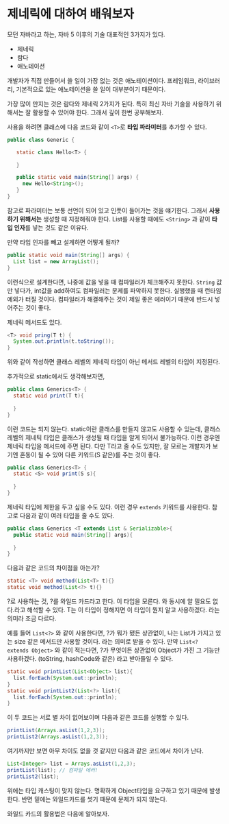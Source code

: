 # 제네릭에 대하여 배워보자



모던 자바라고 하는, 자바 5 이후의 기술 대표적인 3가지가 있다.

- 제네릭
- 람다
- 애노테이션

개발자가 직접 만들어서 쓸 일이 가장 없는 것은 애노테이션이다. 프레임워크, 라이브러리, 기본적으로 있는 애노테이션을 쓸 일이 대부분이기 때문이다.

가장 많이 만지는 것은 람다와 제네릭 2가지가 된다. 특히 최신 자바 기술을 사용하기 위해서는 잘 활용할 수 있어야 한다. 그래서 깊이 한번 공부해보자.

사용을 하려면 클래스에 다음 코드와 같이 `<T>`로 **타입 파라미터**를 추가할 수 있다.

```java
public class Generic {

   static class Hello<T> {
      
   }

   public static void main(String[] args) {
     new Hello<String>();
   }
}
```

참고로 파라미터는 보통 선언이 되어 있고 인풋이 들어가는 것을 얘기한다. 그래서 **사용하기 위해서는** 생성할 때 지정해줘야 한다. List를 사용할 때에도 `<String>` 과 같이 **타입 인자**를 넣는 것도 같은 이유다.

만약 타입 인자를 빼고 설계하면 어떻게 될까?

```java
public static void main(String[] args) {
  List list = new ArrayList();
}
```

이런식으로 설계한다면, 나중에 값을 넣을 때 컴파일러가 체크해주지 못한다. `String` 값만 넣다가, int값을 add하여도 컴파일러는 문제를 파악하지 못한다. 실행했을 때 런타임예외가 터질 것이다. 컴파일러가 해결해주는 것이 제일 좋은 에러이기 때문에 반드시 넣어주는 것이 좋다.



제네릭 메서드도 있다.

```java
<T> void pring(T t) {
  System.out.println(t.toString());
}
```

위와 같이 작성하면 클래스 레벨의 제네릭 타입이 아닌 메서드 레벨의 타입이 지정된다. 

추가적으로 static에서도 생각해보자면,

```java
public class Generics<T> {
  static void print(T t){
    
  }
}
```

이런 코드는 되지 않는다. static이란 클래스를 만들지 않고도 사용할 수 있는데, 클래스 레벨의 제네틱 타입은 클래스가 생성될 때 타입을 알게 되어서 불가능하다. 이런 경우엔 제네릭 타입을 메서드에 주면 된다. 다만 T라고 줄 수도 있지만, 잘 모르는 개발자가 보기엔 혼동이 될 수 있어 다른 키워드(S 같은)를 주는 것이 좋다.

```java
public class Generics<T> {
  static <S> void print(S s){
    
  }
}
```



제네릭 타입에 제한을 두고 싶을 수도 있다. 이런 경우 `extends` 키워드를 사용한다. 참고로 다음과 같이 여러 타입을 줄 수도 있다.

```java
public class Generics <T extends List & Serializable>{
  public static void main(String[] args){
    
  }
}
```



다음과 같은 코드의 차이점을 아는가?

```java
static <T> void method(List<T> t){}
static void method(List<?> t){}
```

?로 사용하는 것, ?를 와일드 카드라고 한다. 이 타입을 모른다. 와 동시에 알 필요도 없다.라고 해석할 수 있다. T는 이 타입이 정해지면 이 타입이 뭔지 알고 사용하겠다. 라는 의미라 조금 다르다.

예를 들어 `List<?>` 와 같이 사용한다면, ?가 뭐가 됐든 상관없이, 나는 List가 가지고 있는 size 같은 메서드만 사용할 것이다. 라는 의미로 받을 수 있다. 만약 `List<? extends Object>` 와 같이 적는다면, ?가 무엇이든 상관없이 Object가 가진 그 기능만 사용하겠다. (toString, hashCode와 같은) 라고 받아들일 수 있다. 



```java
static void printList(List<Object> list){
  list.forEach(System.out::println);
}
static void printList2(List<?> list){
  list.forEach(System.out::println);
}
```

 이 두 코드는 서로 별 차이 없어보이며 다음과 같은 코드를 실행할 수 있다.

```java
printList(Arrays.asList(1,2,3));
printList2(Arrays.asList(1,2,3));
```

여기까지만 보면 아무 차이도 없을 것 같지만 다음과 같은 코드에서 차이가 난다.

```java
List<Integer> list = Arrays.asList(1,2,3);
printList(list); // 컴파일 에러!
printList2(list);
```

위에는 타입 캐스팅이 맞지 않는다. 명확하게 Object타입을 요구하고 있기 때문에 발생한다. 반면 밑에는 와일드카드를 썻기 때문에 문제가 되지 않는다.

와일드 카드의 활용법은 다음에 알아보자.